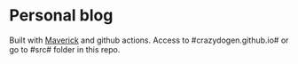
# Personal blog
Built with [Maverick](https://github.com/AlanDecode/Maverick) and github actions.
Access to #crazydogen.github.io# or go to #src# folder in this repo.
